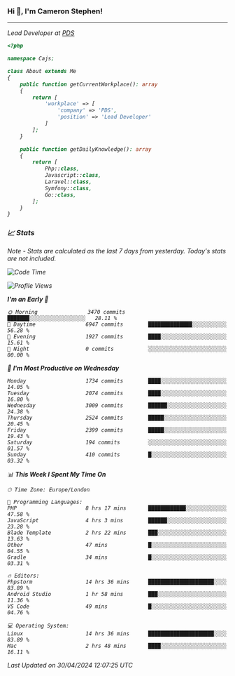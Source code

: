 ### Hi 👋, I'm Cameron Stephen!
<hr>
<p><em>Lead Developer at <a href="https://prindatasolutions.co.uk">PDS</a></p>


```php
<?php

namespace Cajs;

class About extends Me
{
    public function getCurrentWorkplace(): array
    {
        return [
            'workplace' => [
                'company' => 'PDS',
                'position' => 'Lead Developer'
            ]
        ];
    }

    public function getDailyKnowledge(): array
    {
        return [
            Php::class,
            Javascript::class,
            Laravel::class,
            Symfony::class,
            Go::class,
        ];
    }
}
```

### 📈 Stats
<p><em>Note - Stats are calculated as the last 7 days from yesterday. Today's stats are not included.</em></p>


<!--START_SECTION:waka-->
![Code Time](http://img.shields.io/badge/Code%20Time-3%2C792%20hrs%2026%20mins-blue)

![Profile Views](http://img.shields.io/badge/Profile%20Views-0-blue)

**I'm an Early 🐤** 

```text
🌞 Morning                3470 commits        ███████░░░░░░░░░░░░░░░░░░   28.11 % 
🌆 Daytime                6947 commits        ██████████████░░░░░░░░░░░   56.28 % 
🌃 Evening                1927 commits        ████░░░░░░░░░░░░░░░░░░░░░   15.61 % 
🌙 Night                  0 commits           ░░░░░░░░░░░░░░░░░░░░░░░░░   00.00 % 
```
📅 **I'm Most Productive on Wednesday** 

```text
Monday                   1734 commits        ████░░░░░░░░░░░░░░░░░░░░░   14.05 % 
Tuesday                  2074 commits        ████░░░░░░░░░░░░░░░░░░░░░   16.80 % 
Wednesday                3009 commits        ██████░░░░░░░░░░░░░░░░░░░   24.38 % 
Thursday                 2524 commits        █████░░░░░░░░░░░░░░░░░░░░   20.45 % 
Friday                   2399 commits        █████░░░░░░░░░░░░░░░░░░░░   19.43 % 
Saturday                 194 commits         ░░░░░░░░░░░░░░░░░░░░░░░░░   01.57 % 
Sunday                   410 commits         █░░░░░░░░░░░░░░░░░░░░░░░░   03.32 % 
```


📊 **This Week I Spent My Time On** 

```text
🕑︎ Time Zone: Europe/London

💬 Programming Languages: 
PHP                      8 hrs 17 mins       ████████████░░░░░░░░░░░░░   47.58 % 
JavaScript               4 hrs 3 mins        ██████░░░░░░░░░░░░░░░░░░░   23.28 % 
Blade Template           2 hrs 22 mins       ███░░░░░░░░░░░░░░░░░░░░░░   13.63 % 
Other                    47 mins             █░░░░░░░░░░░░░░░░░░░░░░░░   04.55 % 
Gradle                   34 mins             █░░░░░░░░░░░░░░░░░░░░░░░░   03.31 % 

🔥 Editors: 
Phpstorm                 14 hrs 36 mins      █████████████████████░░░░   83.89 % 
Android Studio           1 hr 58 mins        ███░░░░░░░░░░░░░░░░░░░░░░   11.36 % 
VS Code                  49 mins             █░░░░░░░░░░░░░░░░░░░░░░░░   04.76 % 

💻 Operating System: 
Linux                    14 hrs 36 mins      █████████████████████░░░░   83.89 % 
Mac                      2 hrs 48 mins       ████░░░░░░░░░░░░░░░░░░░░░   16.11 % 
```


 Last Updated on 30/04/2024 12:07:25 UTC
<!--END_SECTION:waka-->
